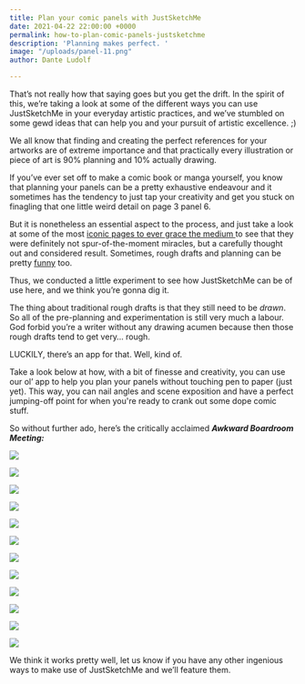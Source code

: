 ```yaml
---
title: Plan your comic panels with JustSketchMe
date: 2021-04-22 22:00:00 +0000
permalink: how-to-plan-comic-panels-justsketchme
description: 'Planning makes perfect. '
image: "/uploads/panel-11.png"
author: Dante Ludolf

---
```

That’s not really how that saying goes but you get the drift. In the spirit of this, we’re taking a look at some of the different ways you can use JustSketchMe in your everyday artistic practices, and we’ve stumbled on some gewd ideas that can help you and your pursuit of artistic excellence. ;)

We all know that finding and creating the perfect references for your artworks are of extreme importance and that practically every illustration or piece of art is 90% planning and 10% actually drawing.

If you’ve ever set off to make a comic book or manga yourself, you know that planning your panels can be a pretty exhaustive endeavour and it sometimes has the tendency to just tap your creativity and get you stuck on finagling that one little weird detail on page 3 panel 6.

But it is nonetheless an essential aspect to the process, and just take a look at some of the most [iconic pages to ever grace the medium ](https://www.vulture.com/article/100-most-influential-pages-comic-book-history.html)to see that they were definitely not spur-of-the-moment miracles, but a carefully thought out and considered result. Sometimes, rough drafts and planning can be pretty [funny](http://www.popculturemonster.com/books-comics/x-men-rough-drafts/) too.

Thus, we conducted a little experiment to see how JustSketchMe can be of use here, and we think you’re gonna dig it.

The thing about traditional rough drafts is that they still need to be _drawn_. So all of the pre-planning and experimentation is still very much a labour. God forbid you’re a writer without any drawing acumen because then those rough drafts tend to get very… rough.

LUCKILY, there’s an app for that. Well, kind of.

Take a look below at how, with a bit of finesse and creativity, you can use our ol’ app to help you plan your panels without touching pen to paper (just yet). This way, you can nail angles and scene exposition and have a perfect jumping-off point for when you're ready to crank out some dope comic stuff.

So without further ado, here’s the critically acclaimed **_Awkward Boardroom Meeting:_**

![](/uploads/panel-1.png)

![](/uploads/panel-2.png)

![](/uploads/panel-3.png)

![](/uploads/panel-4.png)

![](/uploads/panel-5.png)

![](/uploads/panel-6.png)

![](/uploads/panel-7.png)

![](/uploads/panel-8.png)

![](/uploads/panel-9.png)

![](/uploads/panel-10.png)

![](/uploads/panel-11.png)

![](/uploads/panel-12.png)

We think it works pretty well, let us know if you have any other ingenious ways to make use of JustSketchMe and we’ll feature them.